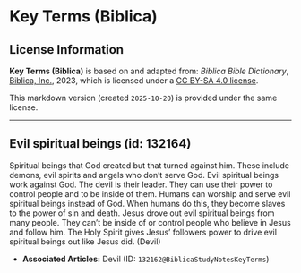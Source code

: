 # Key Terms (Biblica)

## License Information

**Key Terms (Biblica)** is based on and adapted from: _Biblica Bible Dictionary_, [Biblica, Inc.](https://www.biblica.com/), 2023, which is licensed under a [CC BY-SA 4.0 license](https://creativecommons.org/licenses/by-sa/4.0/legalcode.en).

This markdown version (created `2025-10-20`) is provided under the same license.



--------------------------------

## Evil spiritual beings (id: 132164)

Spiritual beings that God created but that turned against him. These include demons, evil spirits and angels who don’t serve God. Evil spiritual beings work against God. The devil is their leader. They can use their power to control people and to be inside of them. Humans can worship and serve evil spiritual beings instead of God. When humans do this, they become slaves to the power of sin and death. Jesus drove out evil spiritual beings from many people. They can’t be inside of or control people who believe in Jesus and follow him. The Holy Spirit gives Jesus’ followers power to drive evil spiritual beings out like Jesus did. (Devil)

* **Associated Articles:** Devil (ID: `132162@BiblicaStudyNotesKeyTerms`)

